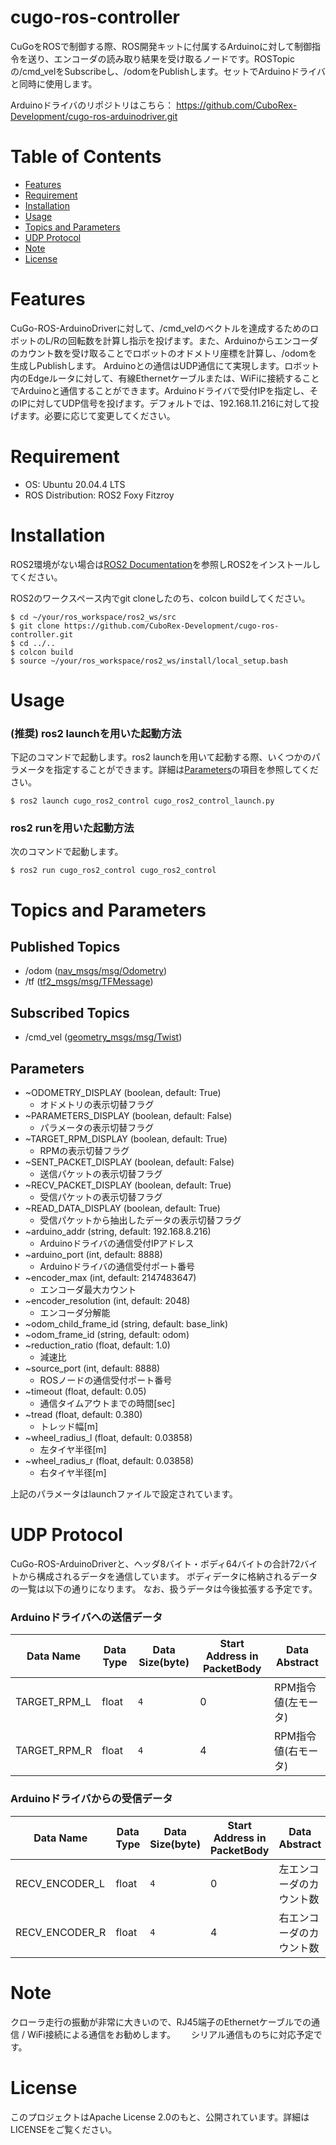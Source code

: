 # cugo-ros-controller

CuGoをROSで制御する際、ROS開発キットに付属するArduinoに対して制御指令を送り、エンコーダの読み取り結果を受け取るノードです。ROSTopicの/cmd_velをSubscribeし、/odomをPublishします。セットでArduinoドライバと同時に使用します。

Arduinoドライバのリポジトリはこちら： https://github.com/CuboRex-Development/cugo-ros-arduinodriver.git

# Table of Contents
- [Features](#features)
- [Requirement](#requirement)
- [Installation](#installation)
- [Usage](#usage)
- [Topics and Parameters](#topics-and-parameters)
- [UDP Protocol](#udp-protocol)
- [Note](#note)
- [License](#license)

# Features
CuGo-ROS-ArduinoDriverに対して、/cmd_velのベクトルを達成するためのロボットのL/Rの回転数を計算し指示を投げます。また、Arduinoからエンコーダのカウント数を受け取ることでロボットのオドメトリ座標を計算し、/odomを生成しPublishします。
Arduinoとの通信はUDP通信にて実現します。ロボット内のEdgeルータに対して、有線Ethernetケーブルまたは、WiFiに接続することでArduinoと通信することができます。Arduinoドライバで受付IPを指定し、そのIPに対してUDP信号を投げます。デフォルトでは、192.168.11.216に対して投げます。必要に応じて変更してください。

# Requirement
- OS: Ubuntu 20.04.4 LTS
- ROS Distribution: ROS2 Foxy Fitzroy

# Installation
ROS2環境がない場合は[ROS2 Documentation](https://docs.ros.org/en/foxy/Installation/Ubuntu-Install-Debians.html)を参照しROS2をインストールしてください。

ROS2のワークスペース内でgit cloneしたのち、colcon buildしてください。
~~~
$ cd ~/your/ros_workspace/ros2_ws/src
$ git clone https://github.com/CuboRex-Development/cugo-ros-controller.git
$ cd ../..
$ colcon build
$ source ~/your/ros_workspace/ros2_ws/install/local_setup.bash
~~~

# Usage

###  (推奨) ros2 launchを用いた起動方法
下記のコマンドで起動します。ros2 launchを用いて起動する際、いくつかのパラメータを指定することができます。詳細は[Parameters](#parameters)の項目を参照してください。
~~~
$ ros2 launch cugo_ros2_control cugo_ros2_control_launch.py
~~~

### ros2 runを用いた起動方法

次のコマンドで起動します。
~~~
$ ros2 run cugo_ros2_control cugo_ros2_control
~~~

# Topics and Parameters
## Published Topics
- /odom ([nav_msgs/msg/Odometry](https://docs.ros2.org/foxy/api/nav_msgs/msg/Odometry.html))
- /tf ([tf2_msgs/msg/TFMessage](https://docs.ros2.org/latest/api/tf2_msgs/msg/TFMessage.html))

## Subscribed Topics
- /cmd_vel ([geometry_msgs/msg/Twist](http://docs.ros.org/en/melodic/api/geometry_msgs/html/msg/Twist.html))

## Parameters
- ~ODOMETRY_DISPLAY (boolean, default: True)
  - オドメトリの表示切替フラグ
- ~PARAMETERS_DISPLAY (boolean, default: False)
  - パラメータの表示切替フラグ
- ~TARGET_RPM_DISPLAY (boolean, default: True)
  - RPMの表示切替フラグ
- ~SENT_PACKET_DISPLAY (boolean, default: False)
  - 送信パケットの表示切替フラグ
- ~RECV_PACKET_DISPLAY (boolean, default: True)
  - 受信パケットの表示切替フラグ
- ~READ_DATA_DISPLAY (boolean, default: True)
  - 受信パケットから抽出したデータの表示切替フラグ
- ~arduino_addr (string, default: 192.168.8.216)
  - Arduinoドライバの通信受付IPアドレス
- ~arduino_port (int, default: 8888)
  - Arduinoドライバの通信受付ポート番号
- ~encoder_max (int, default: 2147483647)
  - エンコーダ最大カウント
- ~encoder_resolution (int, default: 2048)
  - エンコーダ分解能
- ~odom_child_frame_id (string, default: base_link)
- ~odom_frame_id (string, default: odom)
- ~reduction_ratio (float, default: 1.0)
  - 減速比
- ~source_port (int, default: 8888)
  - ROSノードの通信受付ポート番号
- ~timeout (float, default: 0.05)
  - 通信タイムアウトまでの時間[sec]
- ~tread (float, default: 0.380)
  - トレッド幅[m]
- ~wheel_radius_l (float, default: 0.03858)
  - 左タイヤ半径[m]
- ~wheel_radius_r (float, default: 0.03858)
  - 右タイヤ半径[m]

上記のパラメータはlaunchファイルで設定されています。

# UDP Protocol
CuGo-ROS-ArduinoDriverと、ヘッダ8バイト・ボディ64バイトの合計72バイトから構成されるデータを通信しています。
ボディデータに格納されるデータの一覧は以下の通りになります。
なお、扱うデータは今後拡張する予定です。

### Arduinoドライバへの送信データ

Data Name      | Data Type  | Data Size(byte) | Start Address in PacketBody | Data Abstract
---------------|------------|-----------------|-----------------------------|--------------------
TARGET_RPM_L   | float      | `4`             | 0                           | RPM指令値(左モータ)
TARGET_RPM_R   | float      | `4`             | 4                           | RPM指令値(右モータ)


### Arduinoドライバからの受信データ

Data Name      | Data Type  | Data Size(byte) | Start Address in PacketBody | Data Abstract
---------------|------------|-----------------|-----------------------------|-----------------
RECV_ENCODER_L | float      | `4`             | 0                           | 左エンコーダのカウント数
RECV_ENCODER_R | float      | `4`             | 4                           | 右エンコーダのカウント数


# Note

クローラ走行の振動が非常に大きいので、RJ45端子のEthernetケーブルでの通信 / WiFi接続による通信をお勧めします。　　
シリアル通信ものちに対応予定です。


# License
このプロジェクトはApache License 2.0のもと、公開されています。詳細はLICENSEをご覧ください。
